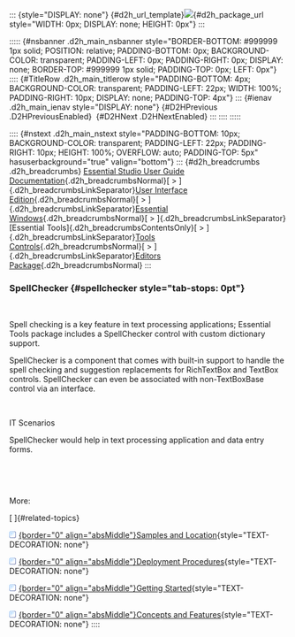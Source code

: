 ::: {style="DISPLAY: none"}
[](ms-xhelp:///?Id=d2h_url_template){#d2h_url_template}![](!package_url!){#d2h_package_url style="WIDTH: 0px; DISPLAY: none; HEIGHT: 0px"}
:::

::::: {#nsbanner .d2h_main_nsbanner style="BORDER-BOTTOM: #999999 1px solid; POSITION: relative; PADDING-BOTTOM: 0px; BACKGROUND-COLOR: transparent; PADDING-LEFT: 0px; PADDING-RIGHT: 0px; DISPLAY: none; BORDER-TOP: #999999 1px solid; PADDING-TOP: 0px; LEFT: 0px"}
:::: {#TitleRow .d2h_main_titlerow style="PADDING-BOTTOM: 4px; BACKGROUND-COLOR: transparent; PADDING-LEFT: 22px; WIDTH: 100%; PADDING-RIGHT: 10px; DISPLAY: none; PADDING-TOP: 4px"}
::: {#ienav .d2h_main_ienav style="DISPLAY: none"}
[](ms-xhelp:///?Id=e0214cfe-8f51-4191-bbcf-9f2a8106c457){#D2HPrevious .D2HPreviousEnabled}  [](ms-xhelp:///?Id=d0ebd7bb-debf-4a29-97c5-763f1819bafc){#D2HNext .D2HNextEnabled}
:::
::::
:::::

:::: {#nstext .d2h_main_nstext style="PADDING-BOTTOM: 10px; BACKGROUND-COLOR: transparent; PADDING-LEFT: 22px; PADDING-RIGHT: 10px; HEIGHT: 100%; OVERFLOW: auto; PADDING-TOP: 5px" hasuserbackground="true" valign="bottom"}
::: {#d2h_breadcrumbs .d2h_breadcrumbs}
[Essential Studio User Guide Documentation](ms-xhelp:///?Id=12457748-09e3-4d74-a240-8e049cedf030){.d2h_breadcrumbsNormal}[ \> ]{.d2h_breadcrumbsLinkSeparator}[User Interface Edition](ms-xhelp:///?Id=c29296b7-531c-413b-a0ec-488ca1f7f669){.d2h_breadcrumbsNormal}[ \> ]{.d2h_breadcrumbsLinkSeparator}[Essential Windows](ms-xhelp:///?Id=e60759d8-47a4-4570-9d7a-16a68d63f2ea){.d2h_breadcrumbsNormal}[ \> ]{.d2h_breadcrumbsLinkSeparator}[Essential Tools]{.d2h_breadcrumbsContentsOnly}[ \> ]{.d2h_breadcrumbsLinkSeparator}[Tools Controls](ms-xhelp:///?Id=13c3c4f4-9d16-4b69-93f2-7e98eec67452){.d2h_breadcrumbsNormal}[ \> ]{.d2h_breadcrumbsLinkSeparator}[Editors Package](ms-xhelp:///?Id=334df71a-b16f-406d-becf-449486f5c791){.d2h_breadcrumbsNormal}
:::

### SpellChecker {#spellchecker style="tab-stops: 0pt"}

 

Spell checking is a key feature in text processing applications; Essential Tools package includes a SpellChecker control with custom dictionary support.

SpellChecker is a component that comes with built-in support to handle the spell checking and suggestion replacements for RichTextBox and TextBox controls. SpellChecker can even be associated with non-TextBoxBase control via an interface.

 

IT Scenarios

SpellChecker would help in text processing application and data entry forms.

 

 

More:

[ ]{#related-topics}

[![](button.gif){border="0" align="absMiddle"}Samples and Location](ms-xhelp:///?Id=5fe05287-0adb-4d1e-a21c-5fdd396c5f0c){style="TEXT-DECORATION: none"}

[![](button.gif){border="0" align="absMiddle"}Deployment Procedures](ms-xhelp:///?Id=8a24a9c4-6113-4bcf-878c-595ae1143fd2){style="TEXT-DECORATION: none"}

[![](button.gif){border="0" align="absMiddle"}Getting Started](ms-xhelp:///?Id=762fb9e7-be3f-466b-87ec-f5a1f45685af){style="TEXT-DECORATION: none"}

[![](button.gif){border="0" align="absMiddle"}Concepts and Features](ms-xhelp:///?Id=76bd27f0-0e6e-4721-9982-33ea29e25974){style="TEXT-DECORATION: none"}
::::
